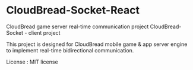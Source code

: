 # CloudBread-Socket-React
CloudBread game server real-time communication project CloudBread-Socket - client project

This project is designed for CloudBread mobile game & app server engine to implement real-time bidirectional communication.

License : MIT license
